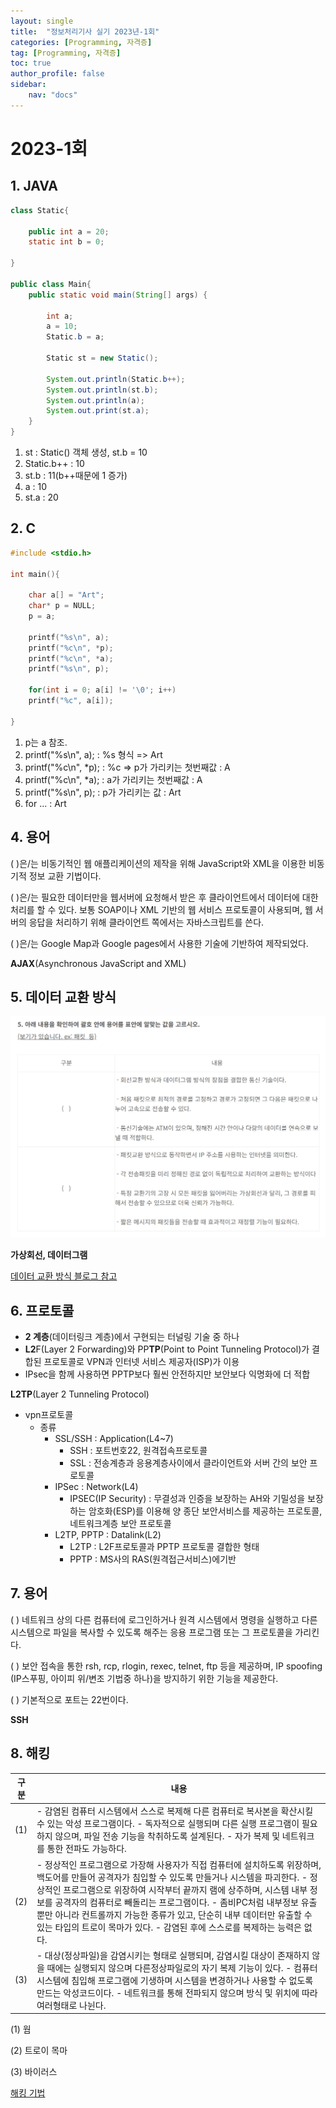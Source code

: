 ```yaml
---
layout: single
title:  "정보처리기사 실기 2023년-1회"
categories: [Programming, 자격증]
tag: [Programming, 자격증]
toc: true
author_profile: false
sidebar:
    nav: "docs"
---
```


# 2023-1회

## 1. JAVA

```java
class Static{
 
    public int a = 20;
    static int b = 0;
    
}
 
public class Main{
    public static void main(String[] args) {
        
        int a;
        a = 10;
        Static.b = a;
 
        Static st = new Static();
 
        System.out.println(Static.b++);
        System.out.println(st.b);
        System.out.println(a);
        System.out.print(st.a);
    }
}
```

1. st : Static() 객체 생성, st.b = 10
2. Static.b++ : 10
3. st.b : 11(b++때문에 1 증가)
4. a : 10
5. st.a : 20

## 2. C

```C
#include <stdio.h>
 
int main(){

    char a[] = "Art";
    char* p = NULL;
    p = a;
 
    printf("%s\n", a);
    printf("%c\n", *p);
    printf("%c\n", *a);
    printf("%s\n", p);
 
    for(int i = 0; a[i] != '\0'; i++)
    printf("%c", a[i]);
 
}
```

1. p는 a 참조.
2. printf("%s\n", a); : %s 형식 => Art
3. printf("%c\n", *p); : %c => p가 가리키는 첫번째값 : A
4. printf("%c\n", *a); : a가 가리키는 첫번째값 : A
5. printf("%s\n", p); : p가 가리키는 값 : Art
6. for ... : Art

## 4. 용어

(  )은/는 비동기적인 웹 애플리케이션의 제작을 위해 JavaScript와 XML을 이용한 비동기적 정보 교환 기법이다.

(  )은/는 필요한 데이터만을 웹서버에 요청해서 받은 후 클라이언트에서 데이터에 대한 처리를 할 수 있다. 
보통 SOAP이나 XML 기반의 웹 서비스 프로토콜이 사용되며, 웹 서버의 응답을 처리하기 위해 클라이언트 쪽에서는 자바스크립트를 쓴다.

(  )은/는 Google Map과 Google pages에서 사용한 기술에 기반하여 제작되었다.

**AJAX**(Asynchronous JavaScript and XML)

## 5. 데이터 교환 방식

![image-20241014220541965](/images/2024-10-14-23년1회/image-20241014220541965.png)

**가상회선, 데이터그램**



[데이터 교환 방식 블로그 참고](https://tbbrother.tistory.com/entry/%EC%A0%95%EB%B3%B4%EC%B2%98%EB%A6%AC%EA%B8%B0%EC%82%AC-5%EA%B3%BC%EB%AA%A9-%EC%9A%94%EC%A0%90%EC%A0%95%EB%A6%AC-%EB%8D%B0%EC%9D%B4%ED%84%B0-%EA%B5%90%ED%99%98-%EB%B0%A9%EC%8B%9D)

## 6. 프로토콜

- **2 계층**(데이터링크 계층)에서 구현되는 터널링 기술 중 하나
- **L2**F(Layer 2 Forwarding)와 PP**TP**(Point to Point Tunneling Protocol)가 결합된 프로토콜로 VPN과 인터넷 서비스 제공자(ISP)가 이용
- IPsec을 함께 사용하면 PPTP보다 훨씬 안전하지만 보안보다 익명화에 더 적합

**L2TP**(Layer 2 Tunneling Protocol)

- vpn프로토콜 
  - 종류 
    - SSL/SSH : Application(L4~7)
      - SSH : 포트번호22, 원격접속프로토콜
      - SSL : 전송계층과 응용계층사이에서 클라이언트와 서버 간의 보안 프로토콜
    - IPSec : Network(L4)
      - IPSEC(IP Security) : 무결성과 인증을 보장하는 AH와 기밀성을 보장하는 암호화(ESP)를 이용해 양 종단 보안서비스를 제공하는 프로토콜, 네트워크계층 보안 프로토콜 
    - L2TP, PPTP : Datalink(L2)
      - L2TP : L2F프로토콜과 PPTP 프로토콜 결합한 형태
      - PPTP : MS사의 RAS(원격접근서비스)에기반

## 7. 용어

(  ) 네트워크 상의 다른 컴퓨터에 로그인하거나 원격 시스템에서 명령을 실행하고 다른 시스템으로 파일을 복사할 수 있도록 해주는 응용 프로그램 또는 그 프로토콜을 가리킨다.


(  ) 보안 접속을 통한 rsh, rcp, rlogin, rexec, telnet, ftp 등을 제공하며, IP spoofing (IP스푸핑, 아이피 위/변조 기법중 하나)을 방지하기 위한 기능을 제공한다.


(  ) 기본적으로 포트는 22번이다.

**SSH**

## 8. 해킹

| 구분 | 내용                                                         |
| ---- | ------------------------------------------------------------ |
| (1)  | - 감염된 컴퓨터 시스템에서 스스로 복제해 다른 컴퓨터로 복사본을 확산시킬 수 있는 악성 프로그램이다.  - 독자적으로 실행되며 다른 실행 프로그램이 필요하지 않으며, 파일 전송 기능을 착취하도록 설계된다.  - 자가 복제 및 네트워크를 통한 전파도 가능하다. |
| (2)  | - 정상적인 프로그램으로 가장해 사용자가 직접 컴퓨터에 설치하도록 위장하며, 백도어를 만들어 공격자가 침입할 수 있도록 만들거나 시스템을 파괴한다.  - 정상적인 프로그램으로 위장하여 시작부터 끝까지 램에 상주하며, 시스템 내부 정보를 공격자의 컴퓨터로 빼돌리는 프로그램이다.   - 좀비PC처럼 내부정보 유출뿐만 아니라 컨트롤까지 가능한 종류가 있고, 단순히 내부 데이터만 유출할 수 있는 타입의 트로이 목마가 있다.  - 감염된 후에 스스로를 복제하는 능력은 없다. |
| (3)  | - 대상(정상파일)을 감염시키는 형태로 실행되며, 감염시킬 대상이 존재하지 않을 때에는 실행되지 않으며 다른정상파일로의 자기 복제 기능이 있다.  - 컴퓨터 시스템에 침입해 프로그램에 기생하며 시스템을 변경하거나 사용할 수 없도록 만드는 악성코드이다.  - 네트워크를 통해 전파되지 않으며 방식 및 위치에 따라 여러형태로 나뉜다. |

(1) 웜

(2) 트로이 목마

(3) 바이러스

[해킹 기법](https://shareknowledge-top.tistory.com/entry/%EC%A0%95%EB%B3%B4%EC%B2%98%EB%A6%AC%EA%B8%B0%EC%82%AC-5-%EB%B3%B4%EC%95%88-%EA%B3%B5%EA%B2%A9-%EA%B8%B0%EB%B2%95-%EC%B4%9D-%EC%A0%95%EB%A6%AC-4%EA%B3%BC%EB%AA%A9-%EC%A0%95%EB%B3%B4%EB%B3%B4%EC%95%88)

